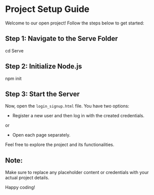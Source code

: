 # Project Setup Guide

Welcome to our open project! Follow the steps below to get started:

## Step 1: Navigate to the Serve Folder

cd Serve

## Step 2: Initialize Node.js

npm init

## Step 3: Start the Server

Now, open the `login_signup.html` file. You have two options:

- Register a new user and then log in with the created credentials.

or

- Open each page separately.

Feel free to explore the project and its functionalities.

## Note:

Make sure to replace any placeholder content or credentials with your actual project details.

Happy coding!

